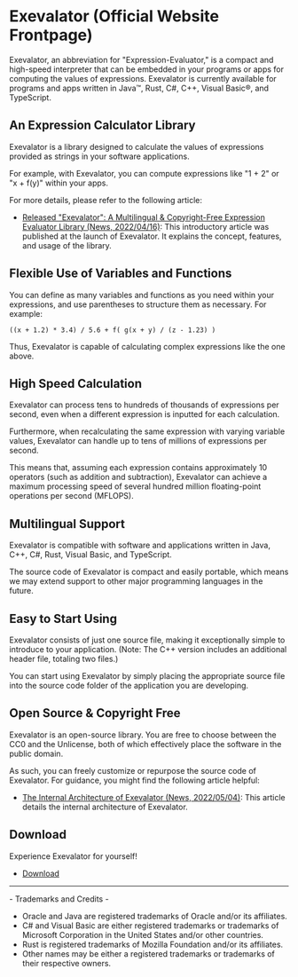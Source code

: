 # Exevalator (Official Website Frontpage)

Exevalator, an abbreviation for "Expression-Evaluator," is a compact and high-speed interpreter that can be embedded in your programs or apps for computing the values of expressions. Exevalator is currently available for programs and apps written in Java&trade;, Rust, C#, C++, Visual Basic&reg;, and TypeScript.


## An Expression Calculator Library

Exevalator is a library designed to calculate the values of expressions provided as strings in your software applications.

For example, with Exevalator, you can compute expressions like "1 + 2" or "x + f(y)" within your apps.

For more details, please refer to the following article:


* [Released "Exevalator": A Multilingual & Copyright-Free Expression Evaluator Library (News, 2022/04/16)](https://www.rinearn.com/en-us/info/news/2022/0416-exevalator): This introductory article was published at the launch of Exevalator. It explains the concept, features, and usage of the library.

## Flexible Use of Variables and Functions

You can define as many variables and functions as you need within your expressions, and use parentheses to structure them as necessary. For example:

    ((x + 1.2) * 3.4) / 5.6 + f( g(x + y) / (z - 1.23) )

Thus, Exevalator is capable of calculating complex expressions like the one above.

## High Speed Calculation

Exevalator can process tens to hundreds of thousands of expressions per second, even when a different expression is inputted for each calculation.

Furthermore, when recalculating the same expression with varying variable values, Exevalator can handle up to tens of millions of expressions per second.

This means that, assuming each expression contains approximately 10 operators (such as addition and subtraction), Exevalator can achieve a maximum processing speed of several hundred million floating-point operations per second (MFLOPS).

## Multilingual Support

Exevalator is compatible with software and applications written in Java, C++, C#, Rust, Visual Basic, and TypeScript.

The source code of Exevalator is compact and easily portable, which means we may extend support to other major programming languages in the future.

## Easy to Start Using

Exevalator consists of just one source file, making it exceptionally simple to introduce to your application.
(Note: The C++ version includes an additional header file, totaling two files.)

You can start using Exevalator by simply placing the appropriate source file into the source code folder of the application you are developing.

## Open Source & Copyright Free

Exevalator is an open-source library. You are free to choose between the CC0 and the Unlicense, both of which effectively place the software in the public domain.

As such, you can freely customize or repurpose the source code of Exevalator. For guidance, you might find the following article helpful:

* [The Internal Architecture of Exevalator (News, 2022/05/04)](https://www.rinearn.com/en-us/info/news/2022/0504-exevalator-architecture): This article details the internal architecture of Exevalator.

## Download

Experience Exevalator for yourself!

* [Download](https://github.com/RINEARN/exevalator/releases)


---

\- Trademarks and Credits -

* Oracle and Java are registered trademarks of Oracle and/or its affiliates.
* C# and Visual Basic are either registered trademarks or trademarks of Microsoft Corporation in the United States and/or other countries.
* Rust is registered trademarks of Mozilla Foundation and/or its affiliates.
* Other names may be either a registered trademarks or trademarks of their respective owners.


